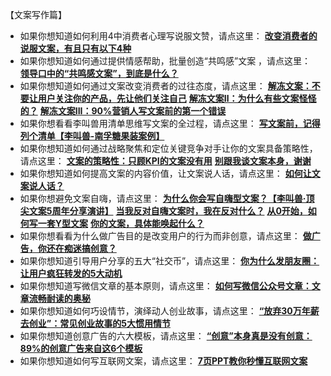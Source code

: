 【文案写作篇】
- 如果你想知道如何利用4中消费者心理写说服文赞，请点这里：
**[改变消费者的说服文案，有且只有以下4种](http://mp.weixin.qq.com/s?__biz=MzA5NTMxOTczOA==&mid=2650441302&idx=1&sn=8e24c9e0ff4e7297f7430d0fe550388d&scene=21#wechat_redirect)**
- 如果你想知道如何通过提供情感帮助，批量创造“共鸣感”文案 ，请点这里：
**[领导口中的“共鸣感文案”，到底是什么？](http://mp.weixin.qq.com/s?__biz=MzA5NTMxOTczOA==&mid=2650441204&idx=1&sn=568be576451cf209b9b317b1d27eaeff&scene=21#wechat_redirect)**
- 如果你想知道如何通过文案改变消费者的过往态度，请点这里：
**[解冻文案：不要让用户关注你的产品，先让他们关注自己](http://mp.weixin.qq.com/s?__biz=MzA5NTMxOTczOA==&mid=401148893&idx=1&sn=b3225b36fa34045cafdb09c2a21b000a&scene=21#wechat_redirect)**
**[解冻文案Ⅱ：为什么有些文案怪怪的？](http://mp.weixin.qq.com/s?__biz=MzA5NTMxOTczOA==&mid=401258543&idx=1&sn=ab481b57097ffa209017374e84b9809d&scene=21#wechat_redirect)**
**[解冻文案III：90%营销人写文案前的第一个错误](http://mp.weixin.qq.com/s?__biz=MzA5NTMxOTczOA==&mid=401445140&idx=1&sn=a3fb72dc6738c9307bc10af910e819aa&scene=21#wechat_redirect)**
- 如果你想看看李叫兽用清单思维写文案的全过程，请点这里：
**[写文案前，记得列个清单【李叫兽-南孚糖果装案例】](http://mp.weixin.qq.com/s?__biz=MzA5NTMxOTczOA==&mid=400232098&idx=1&sn=12e1ab4f5374592890d6f470af8b04dd&scene=21#wechat_redirect)**
- 如果你想知道如何通过战略聚焦和定位关键竞争对手让你的文案具备策略性，请点这里：
**[文案的策略性：只顾KPI的文案没有用](http://mp.weixin.qq.com/s?__biz=MzA5NTMxOTczOA==&mid=208729968&idx=1&sn=6f06a47c936ff0f23537ab76a9575c1d&scene=21#wechat_redirect)**
**[别跟我谈文案本身，谢谢](http://mp.weixin.qq.com/s?__biz=MzA5NTMxOTczOA==&mid=207155276&idx=1&sn=ed5f9d3c039a0e0afef8ba655f2e6f72&scene=21#wechat_redirect)**
- 如果你想知道如何提高文案的内容价值，让文案说人话，请点这里：
**[如何让文案说人话？](http://mp.weixin.qq.com/s?__biz=MzA5NTMxOTczOA==&mid=208382363&idx=1&sn=da698092ee5887ddada93d9ebff738da&scene=21#wechat_redirect)**
- 如果你想避免文案自嗨，请点这里：
**[为什么你会写自嗨型文案？【李叫兽·顶尖文案5周年分享演讲】](http://mp.weixin.qq.com/s?__biz=MzA5NTMxOTczOA==&mid=205891052&idx=1&sn=88badad49bda879ec2a21af48c6f940a&scene=21#wechat_redirect)**
**[当我反对自嗨文案时，我在反对什么？](http://mp.weixin.qq.com/s?__biz=MzA5NTMxOTczOA==&mid=206163869&idx=1&sn=45bd1652ffbd213442ebfe6aba3ee393&scene=21#wechat_redirect)**
**[从0开始，如何写一套Y型文案](http://mp.weixin.qq.com/s?__biz=MzA5NTMxOTczOA==&mid=208182981&idx=1&sn=d87e061b77f0e40a070ffc1a9f85584a&scene=21#wechat_redirect)**
**[你的文案，具体能唤起什么？](http://mp.weixin.qq.com/s?__biz=MzA5NTMxOTczOA==&mid=400345774&idx=1&sn=2edb97df6f8b1581cdabbb3716f5e5a4&scene=21#wechat_redirect)**
- 如果你想看看为什么做广告目的是改变用户的行为而非创意，请点这里：
**[做广告，你还在痴迷搞创意？](http://mp.weixin.qq.com/s?__biz=MzA5NTMxOTczOA==&mid=208081580&idx=1&sn=6b72b5fc3f2c0534454376c8e7c70a7b&scene=21#wechat_redirect)**
- 如果你想知道引导用户分享的五大“社交币”，请点这里：
**[你为什么发朋友圈：让用户疯狂转发的5大动机](http://mp.weixin.qq.com/s?__biz=MzA5NTMxOTczOA==&mid=204741667&idx=1&sn=883abbcc74a4c879afe5b1ba614aeeac&scene=21#wechat_redirect)**
- 如果你想知道写微信文章的基本原则，请点这里：
**[如何写微信公众号文章：文章流畅耐读的奥秘](http://mp.weixin.qq.com/s?__biz=MzA5NTMxOTczOA==&mid=204351231&idx=1&sn=b28b825841a52bbe1cf87dac06f69892&scene=21#wechat_redirect)**
- 如果你想知道如何巧设情节，演绎动人创业故事，请点这里：
**[“放弃30万年薪去创业”：常见创业故事的5大惯用情节](http://mp.weixin.qq.com/s?__biz=MzA5NTMxOTczOA==&mid=203723600&idx=1&sn=a99b0a030a0ea6379e02228f23dfcf5d&scene=21#wechat_redirect)**
- 如果你想知道创意广告的六大模板，请点这里：
**[“创意”本身真是没有创意：89%的创意广告来自这6个模板](http://mp.weixin.qq.com/s?__biz=MzA5NTMxOTczOA==&mid=203579503&idx=1&sn=106d5ee7b2eb6c94f419d5eb3f497990&scene=21#wechat_redirect)**
- 如果你想知道如何写互联网文案，请点这里：
**[7页PPT教你秒懂互联网文案](http://mp.weixin.qq.com/s?__biz=MzA5NTMxOTczOA==&mid=200758444&idx=1&sn=b477d6f3897a271c3fad8b8aef4be8ee&scene=21#wechat_redirect)**